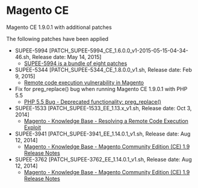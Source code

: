 Magento CE
==========

Magento CE 1.9.0.1 with additional patches

The following patches have been applied
* SUPEE-5994 [PATCH_SUPEE-5994_CE_1.6.0.0_v1-2015-05-15-04-34-46.sh, Release date: May 14, 2015]
  - [SUPEE-5994 is a bundle of eight patches](http://merch.docs.magento.com/ce/user_guide/Magento_Community_Edition_User_Guide.html#magento/patch-releases-2015.html)
* SUPEE-5344 [PATCH_SUPEE-5344_CE_1.8.0.0_v1.sh, Release date: Feb 9, 2015]
  - [Remote code execution vulnerability in Magento](http://blog.limesoda.com/2015/02/remote-code-execution-sicherheitsluecke-magento/)
* Fix for preg_replace() bug when running Magento CE 1.9.0.1 with PHP 5.5
  - [PHP 5.5 Bug - Deprecated functionality: preg_replace()](http://magento.stackexchange.com/questions/39903/php-5-5-bug-deprecated-functionality-preg-replace/39934#39934)
* SUPEE-1533 [PATCH_SUPEE-1533_EE_1.13.x_v1.sh, Release date: Oct 3, 2014]
  - [Magento - Knowledge Base - Resolving a Remote Code Execution Exploit](http://www.magentocommerce.com/knowledge-base/entry/security-add-handler)
* SUPEE-3941 [PATCH_SUPEE-3941_EE_1.14.0.1_v1.sh, Release date: Aug 12, 2014]
  - [Magento - Knowledge Base - Magento Community Edition (CE) 1.9 Release Notes](http://www.magentocommerce.com/knowledge-base/entry/ce19-later-release-notes#ce19-patches)
* SUPEE-3762 [PATCH_SUPEE-3762_EE_1.14.0.1_v1.sh, Release date: Aug 12, 2014]
  - [Magento - Knowledge Base - Magento Community Edition (CE) 1.9 Release Notes](http://www.magentocommerce.com/knowledge-base/entry/ce19-later-release-notes#ce19-patches)
